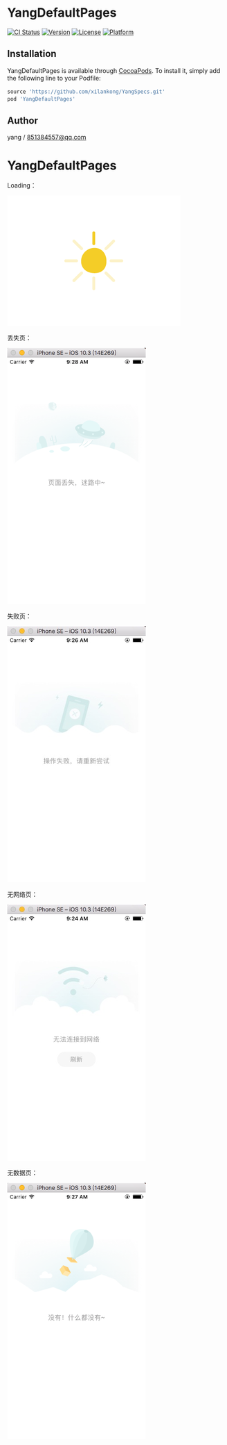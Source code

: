 # YangDefaultPages

[![CI Status](http://img.shields.io/travis/xilankong/YangDefaultPages.svg?style=flat)](https://travis-ci.org/xilankong/YangDefaultPages)
[![Version](https://img.shields.io/cocoapods/v/YangDefaultPages.svg?style=flat)](http://cocoapods.org/pods/YangDefaultPages)
[![License](https://img.shields.io/cocoapods/l/YangDefaultPages.svg?style=flat)](http://cocoapods.org/pods/YangDefaultPages)
[![Platform](https://img.shields.io/cocoapods/p/YangDefaultPages.svg?style=flat)](http://cocoapods.org/pods/YangDefaultPages)

## Installation

YangDefaultPages is available through [CocoaPods](http://cocoapods.org). To install
it, simply add the following line to your Podfile:

```ruby
source 'https://github.com/xilankong/YangSpecs.git'
pod 'YangDefaultPages'
```

## Author

yang / 851384557@qq.com

# YangDefaultPages

Loading：

![301](image/301.gif)

丢失页：

![one](image/two.png)

失败页：

![one](image/one.png)

无网络页：

![three](image/three.png)

无数据页：

![four](image/four.png)